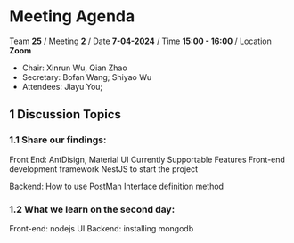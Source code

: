 # Meeting Agenda

Team **25** / Meeting **2** / Date **7-04-2024** / Time **15:00 - 16:00** / Location **Zoom**

- Chair: Xinrun Wu, Qian Zhao
- Secretary: Bofan Wang; Shiyao Wu
- Attendees: Jiayu You;

## 1 Discussion Topics

### 1.1 Share our findings:
Front End:
AntDisign, Material UI Currently Supportable Features
Front-end development framework NestJS to start the project

Backend:
How to use PostMan
Interface definition method


### 1.2 What we learn on the second day:
Front-end: nodejs UI
Backend: installing mongodb


 

